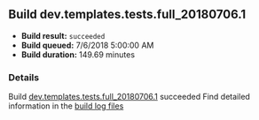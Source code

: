 ## Build dev.templates.tests.full_20180706.1
- **Build result:** `succeeded`
- **Build queued:** 7/6/2018 5:00:00 AM
- **Build duration:** 149.69 minutes
### Details
Build [dev.templates.tests.full_20180706.1](https://winappstudio.visualstudio.com/web/build.aspx?pcguid=a4ef43be-68ce-4195-a619-079b4d9834c2&builduri=vstfs%3a%2f%2f%2fBuild%2fBuild%2f25980) succeeded
Find detailed information in the [build log files](https://uwpctdiags.blob.core.windows.net/buildlogs/dev.templates.tests.full_20180706.1_logs.zip)
